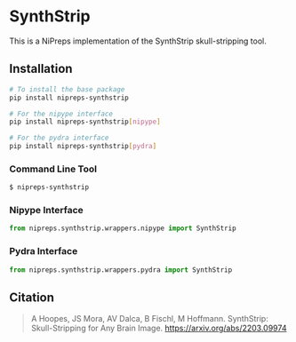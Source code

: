 # SynthStrip

This is a NiPreps implementation of the SynthStrip skull-stripping tool.

## Installation

```bash
# To install the base package
pip install nipreps-synthstrip

# For the nipype interface
pip install nipreps-synthstrip[nipype]

# For the pydra interface
pip install nipreps-synthstrip[pydra]
```

### Command Line Tool

```bash
$ nipreps-synthstrip
```

### Nipype Interface

```python
from nipreps.synthstrip.wrappers.nipype import SynthStrip
```

### Pydra Interface

```python
from nipreps.synthstrip.wrappers.pydra import SynthStrip
```

## Citation

> A Hoopes, JS Mora, AV Dalca, B Fischl, M Hoffmann.
> SynthStrip: Skull-Stripping for Any Brain Image.
> https://arxiv.org/abs/2203.09974
